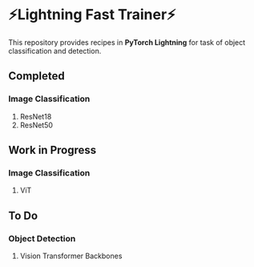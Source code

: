 
# ⚡Lightning Fast Trainer⚡

This repository provides recipes in **PyTorch Lightning** for task of object classification and detection.

## Completed

### Image Classification
1. ResNet18
2. ResNet50
## Work in Progress
### Image Classification
 1. ViT
## To Do
  ### Object Detection
  1. Vision Transformer Backbones